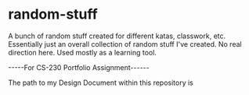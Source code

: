 # random-stuff
A bunch of random stuff created for different katas, classwork, etc. Essentially just an overall collection of random stuff I've created.
No real direction here. Used mostly as a learning tool.

-----For CS-230 Portfolio Assignment------

The path to my Design Document within this repository is 
